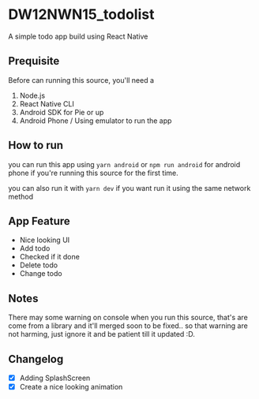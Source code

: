 # DW12NWN15_todolist
A simple todo app build using React Native

## Prequisite

Before can running this source, you'll need a 
1. Node.js
1. React Native CLI
1. Android SDK for Pie or up
1. Android Phone / Using emulator to run the app

## How to run

you can run this app using `yarn android` or `npm run android` for android phone
if you're running this source for the first time.

you can also run it with `yarn dev` if you want run it using the same network method

## App Feature

- Nice looking UI
- Add todo
- Checked if it done
- Delete todo
- Change todo

## Notes
There may some warning on console when you run this source, that's are come from a library
and it'll merged soon to be fixed.. so that warning are not harming, just ignore it and be patient 
till it updated :D.

## Changelog
- [x] Adding SplashScreen
- [x] Create a nice looking animation